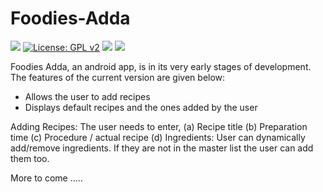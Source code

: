# Foodies-Adda
[![](https://img.shields.io/github/last-commit/google/skia.svg)](https://github.com/firuza/Foodies-Adda/commits/master)
[![License: GPL v2](https://img.shields.io/badge/License-GPL%20v2-blue.svg)](https://www.gnu.org/licenses/old-licenses/gpl-2.0.en.html)
[![](https://img.shields.io/github/issues/firuza/Foodies-Adda.svg)](https://github.com/firuza/Foodies-Adda/issues)
[![](https://img.shields.io/github/issues-pr/firuza/Foodies-Adda.svg)](https://github.com/firuza/Foodies-Adda/pulls)

Foodies Adda, an android app, is in its very early stages of development. The features of the current version are given below:
- Allows the user to add recipes
- Displays default recipes and the ones added by the user 

Adding Recipes: The user needs to enter,
(a) Recipe title
(b) Preparation time
(c) Procedure / actual recipe
(d) Ingredients: User can dynamically add/remove ingredients. If they are not in the master list the user can add them too.

More to come .....
